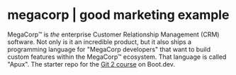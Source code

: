 # megacorp | good marketing example

MegaCorp™ is *the* enterprise Customer Relationship Management (CRM) software. Not only is it an incredible product, but it also ships a programming language for "MegaCorp developers" that want to build custom features within the MegaCorp™ ecosystem. That language is called "Apux".
The starter repo for the [Git 2 course](https://www.boot.dev/learn/learn-git-2) on Boot.dev.
